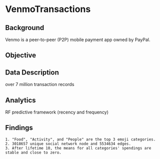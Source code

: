 # VenmoTransactions

## Background
Venmo is a peer-to-peer (P2P) mobile payment app owned by PayPal.

## Objective

## Data Description
over 7 million transaction records 

## Analytics
RF predictive framework (recency and frequency)

## Findings
    1. "Food", "Activity", and "People" are the top 3 emoji categories.
    2. 3018657 unique social network node and 5534634 edges. 
    3. After lifetime 10, the means for all categories' spendings are stable and close to zero. 
